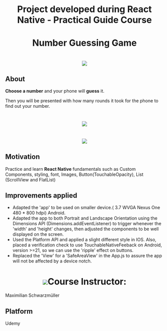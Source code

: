 <h1 align="center">Project developed during React Native - Practical Guide Course</h1>

<h1 align="center">Number Guessing Game</h1>

<h1 align="center"><img src="https://ik.imagekit.io/cnbmdh4b9w/Screenshot_3_3kd9jcCALi.png?updatedAt=1632265947828"></h1>

## About

**Choose a number** and your phone will **guess** it. 

<p>Then you will be presented with how many rounds it took for the phone to find out your number.</p> 

<h1 align="center"><img src="https://ik.imagekit.io/cnbmdh4b9w/ScrollView_FlatList_0STh3s9SAIA.png?updatedAt=1632267452179"/></h1>

<h1 align="center"><img src="https://ik.imagekit.io/cnbmdh4b9w/ezgif.com-gif-maker__21__PJWyc7QJn.gif?updatedAt=1632267218735"/></h1>



## Motivation
Practice and learn **React Native** fundamentals such as Custom Components, styling, font, Images, Button(TouchableOpacity), List (ScrollView and FlatList)

## Improvements applied
- Adapted the 'app' to be used on smaller device.( 3.7 WVGA Nexus One 480 * 800 hdpi) Android.
- Adapted the app to both Portrait and Landscape Orientation using the Dimensions API (Dimensions.addEventListener) to trigger whenever the 'width' and 'height' changes, then adjusted the  components to be well displayed on the screen.
- Used the Platform API and applied a slight different style in IOS. Also, placed a verification check to use TouchableNativeFeeback on Android, version >=21, so we can use the 'ripple' effect on buttons.
- Replaced the 'View' for a 'SafeAreaView' in the App.js to assure the app will not be affected by a device notch.

<h1 align="center"><img src="https://ik.imagekit.io/cnbmdh4b9w/ezgif.com-gif-maker_3RRu9_W3o.gif?updatedAt=1640312346892><h1>
## Technologies used
- React Native
- Expo

## Course Instructor:
<p>Maximilian Schwarzmüller</p>

## Platform
<p>Udemy</p>


